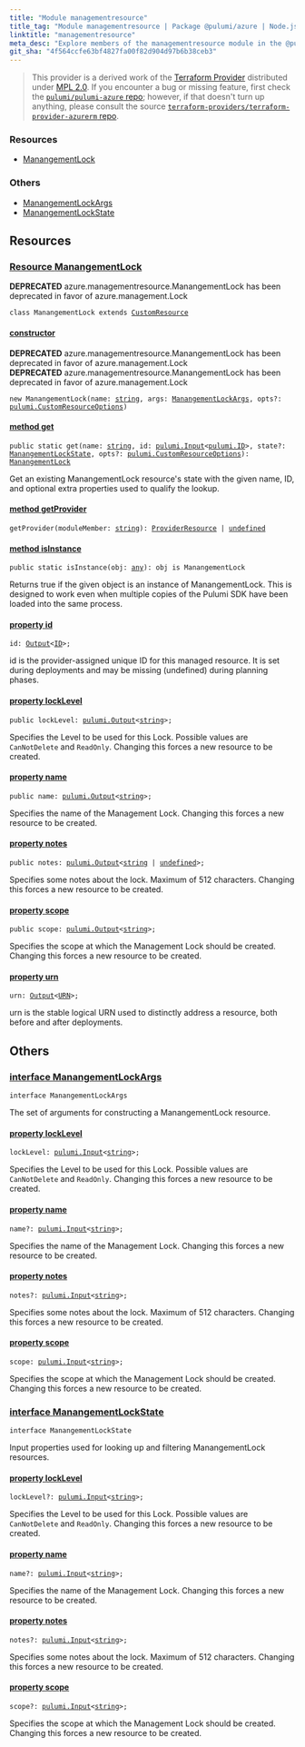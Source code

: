 ```yaml
---
title: "Module managementresource"
title_tag: "Module managementresource | Package @pulumi/azure | Node.js SDK"
linktitle: "managementresource"
meta_desc: "Explore members of the managementresource module in the @pulumi/azure package."
git_sha: "4f564ccfe63bf4827fa00f82d904d97b6b38ceb3"
---
```


<!-- WARNING: this page was generated by a tool. Do not edit it by hand. -->
<!-- To change it, please see https://github.com/pulumi/docs/tree/master/tools/tscdocgen. -->


> This provider is a derived work of the [Terraform Provider](https://github.com/terraform-providers/terraform-provider-azurerm)
> distributed under [MPL 2.0](https://www.mozilla.org/en-US/MPL/2.0/). If you encounter a bug or missing feature,
> first check the [`pulumi/pulumi-azure` repo](https://github.com/pulumi/pulumi-azure/issues); however, if that doesn't turn up anything,
> please consult the source [`terraform-providers/terraform-provider-azurerm` repo](https://github.com/terraform-providers/terraform-provider-azurerm/issues).





<h3>Resources</h3>
<ul class="api">
    <li><a href="#ManangementLock"><span class="symbol resource"></span>ManangementLock</a></li>
</ul>


<h3>Others</h3>
<ul class="api">
    <li><a href="#ManangementLockArgs"><span class="symbol api"></span>ManangementLockArgs</a></li>
    <li><a href="#ManangementLockState"><span class="symbol api"></span>ManangementLockState</a></li>
</ul>


<h2 id="resources">Resources</h2>
<h3 class="pdoc-module-header" id="ManangementLock" data-link-title="ManangementLock">
    <a href="https://github.com/pulumi/pulumi-azure/blob/4f564ccfe63bf4827fa00f82d904d97b6b38ceb3/sdk/nodejs/managementresource/manangementLock.ts#L59">
        Resource <strong>ManangementLock</strong>
    </a>
</h3>

<div class="note note-deprecated">
<i class="fas fa-exclamation-triangle pr-2"></i><strong>DEPRECATED</strong>
azure.managementresource.ManangementLock has been deprecated in favor of azure.management.Lock
</div>
<pre class="highlight"><code><span class='kr'>class</span> <span class='nx'>ManangementLock</span> <span class='kr'>extends</span> <a href='/docs/reference/pkg/nodejs/pulumi/pulumi/#CustomResource'>CustomResource</a></code></pre>
<h4 class="pdoc-member-header" id="ManangementLock-constructor">
<a class="pdoc-child-name" href="https://github.com/pulumi/pulumi-azure/blob/4f564ccfe63bf4827fa00f82d904d97b6b38ceb3/sdk/nodejs/managementresource/manangementLock.ts#L102"> <b>constructor</b></a>
</h4>

<div class="note note-deprecated">
<i class="fas fa-exclamation-triangle pr-2"></i><strong>DEPRECATED</strong>
azure.managementresource.ManangementLock has been deprecated in favor of azure.management.Lock
</div>

<div class="note note-deprecated">
<i class="fas fa-exclamation-triangle pr-2"></i><strong>DEPRECATED</strong>
azure.managementresource.ManangementLock has been deprecated in favor of azure.management.Lock
</div>
<pre class="highlight"><code><span class='kd'></span><span class='kd'>new</span> ManangementLock(name: <span class='kd'><a href='https://developer.mozilla.org/en-US/docs/Web/JavaScript/Reference/Global_Objects/String'>string</a></span>, args: <a href='#ManangementLockArgs'>ManangementLockArgs</a>, opts?: <a href='/docs/reference/pkg/nodejs/pulumi/pulumi/#CustomResourceOptions'>pulumi.CustomResourceOptions</a>)</code></pre>

<h4 class="pdoc-member-header" id="ManangementLock-get">
<a class="pdoc-child-name" href="https://github.com/pulumi/pulumi-azure/blob/4f564ccfe63bf4827fa00f82d904d97b6b38ceb3/sdk/nodejs/managementresource/manangementLock.ts#L68">method <b>get</b></a>
</h4>


<pre class="highlight"><code><span class='kd'>public static </span>get(name: <span class='kd'><a href='https://developer.mozilla.org/en-US/docs/Web/JavaScript/Reference/Global_Objects/String'>string</a></span>, id: <a href='/docs/reference/pkg/nodejs/pulumi/pulumi/#Input'>pulumi.Input</a>&lt;<a href='/docs/reference/pkg/nodejs/pulumi/pulumi/#ID'>pulumi.ID</a>&gt;, state?: <a href='#ManangementLockState'>ManangementLockState</a>, opts?: <a href='/docs/reference/pkg/nodejs/pulumi/pulumi/#CustomResourceOptions'>pulumi.CustomResourceOptions</a>): <a href='#ManangementLock'>ManangementLock</a></code></pre>


Get an existing ManangementLock resource's state with the given name, ID, and optional extra
properties used to qualify the lookup.

<h4 class="pdoc-member-header" id="ManangementLock-getProvider">
<a class="pdoc-child-name" href="https://github.com/pulumi/pulumi-azure/blob/4f564ccfe63bf4827fa00f82d904d97b6b38ceb3/sdk/nodejs/managementresource/manangementLock.ts#L59">method <b>getProvider</b></a>
</h4>


<pre class="highlight"><code><span class='kd'></span>getProvider(moduleMember: <span class='kd'><a href='https://developer.mozilla.org/en-US/docs/Web/JavaScript/Reference/Global_Objects/String'>string</a></span>): <a href='/docs/reference/pkg/nodejs/pulumi/pulumi/#ProviderResource'>ProviderResource</a> | <span class='kd'><a href='https://developer.mozilla.org/en-US/docs/Web/JavaScript/Reference/Global_Objects/undefined'>undefined</a></span></code></pre>

<h4 class="pdoc-member-header" id="ManangementLock-isInstance">
<a class="pdoc-child-name" href="https://github.com/pulumi/pulumi-azure/blob/4f564ccfe63bf4827fa00f82d904d97b6b38ceb3/sdk/nodejs/managementresource/manangementLock.ts#L80">method <b>isInstance</b></a>
</h4>


<pre class="highlight"><code><span class='kd'>public static </span>isInstance(obj: <span class='kd'><a href='https://www.typescriptlang.org/docs/handbook/basic-types.html#any'>any</a></span>): obj is ManangementLock</code></pre>


Returns true if the given object is an instance of ManangementLock.  This is designed to work even
when multiple copies of the Pulumi SDK have been loaded into the same process.

<h4 class="pdoc-member-header" id="ManangementLock-id">
<a class="pdoc-child-name" href="https://github.com/pulumi/pulumi-azure/blob/4f564ccfe63bf4827fa00f82d904d97b6b38ceb3/sdk/nodejs/managementresource/manangementLock.ts#L59">property <b>id</b></a>
</h4>

<pre class="highlight"><code><span class='kd'></span>id: <a href='/docs/reference/pkg/nodejs/pulumi/pulumi/#Output'>Output</a>&lt;<a href='/docs/reference/pkg/nodejs/pulumi/pulumi/#ID'>ID</a>&gt;;</code></pre>

id is the provider-assigned unique ID for this managed resource.  It is set during
deployments and may be missing (undefined) during planning phases.

<h4 class="pdoc-member-header" id="ManangementLock-lockLevel">
<a class="pdoc-child-name" href="https://github.com/pulumi/pulumi-azure/blob/4f564ccfe63bf4827fa00f82d904d97b6b38ceb3/sdk/nodejs/managementresource/manangementLock.ts#L90">property <b>lockLevel</b></a>
</h4>

<pre class="highlight"><code><span class='kd'>public </span>lockLevel: <a href='/docs/reference/pkg/nodejs/pulumi/pulumi/#Output'>pulumi.Output</a>&lt;<span class='kd'><a href='https://developer.mozilla.org/en-US/docs/Web/JavaScript/Reference/Global_Objects/String'>string</a></span>&gt;;</code></pre>

Specifies the Level to be used for this Lock. Possible values are `CanNotDelete` and `ReadOnly`. Changing this forces a new resource to be created.

<h4 class="pdoc-member-header" id="ManangementLock-name">
<a class="pdoc-child-name" href="https://github.com/pulumi/pulumi-azure/blob/4f564ccfe63bf4827fa00f82d904d97b6b38ceb3/sdk/nodejs/managementresource/manangementLock.ts#L94">property <b>name</b></a>
</h4>

<pre class="highlight"><code><span class='kd'>public </span>name: <a href='/docs/reference/pkg/nodejs/pulumi/pulumi/#Output'>pulumi.Output</a>&lt;<span class='kd'><a href='https://developer.mozilla.org/en-US/docs/Web/JavaScript/Reference/Global_Objects/String'>string</a></span>&gt;;</code></pre>

Specifies the name of the Management Lock. Changing this forces a new resource to be created.

<h4 class="pdoc-member-header" id="ManangementLock-notes">
<a class="pdoc-child-name" href="https://github.com/pulumi/pulumi-azure/blob/4f564ccfe63bf4827fa00f82d904d97b6b38ceb3/sdk/nodejs/managementresource/manangementLock.ts#L98">property <b>notes</b></a>
</h4>

<pre class="highlight"><code><span class='kd'>public </span>notes: <a href='/docs/reference/pkg/nodejs/pulumi/pulumi/#Output'>pulumi.Output</a>&lt;<span class='kd'><a href='https://developer.mozilla.org/en-US/docs/Web/JavaScript/Reference/Global_Objects/String'>string</a></span> | <span class='kd'><a href='https://developer.mozilla.org/en-US/docs/Web/JavaScript/Reference/Global_Objects/undefined'>undefined</a></span>&gt;;</code></pre>

Specifies some notes about the lock. Maximum of 512 characters. Changing this forces a new resource to be created.

<h4 class="pdoc-member-header" id="ManangementLock-scope">
<a class="pdoc-child-name" href="https://github.com/pulumi/pulumi-azure/blob/4f564ccfe63bf4827fa00f82d904d97b6b38ceb3/sdk/nodejs/managementresource/manangementLock.ts#L102">property <b>scope</b></a>
</h4>

<pre class="highlight"><code><span class='kd'>public </span>scope: <a href='/docs/reference/pkg/nodejs/pulumi/pulumi/#Output'>pulumi.Output</a>&lt;<span class='kd'><a href='https://developer.mozilla.org/en-US/docs/Web/JavaScript/Reference/Global_Objects/String'>string</a></span>&gt;;</code></pre>

Specifies the scope at which the Management Lock should be created. Changing this forces a new resource to be created.

<h4 class="pdoc-member-header" id="ManangementLock-urn">
<a class="pdoc-child-name" href="https://github.com/pulumi/pulumi-azure/blob/4f564ccfe63bf4827fa00f82d904d97b6b38ceb3/sdk/nodejs/managementresource/manangementLock.ts#L59">property <b>urn</b></a>
</h4>

<pre class="highlight"><code><span class='kd'></span>urn: <a href='/docs/reference/pkg/nodejs/pulumi/pulumi/#Output'>Output</a>&lt;<a href='/docs/reference/pkg/nodejs/pulumi/pulumi/#URN'>URN</a>&gt;;</code></pre>

urn is the stable logical URN used to distinctly address a resource, both before and after
deployments.



<h2 id="apis">Others</h2>
<h3 class="pdoc-module-header" id="ManangementLockArgs" data-link-title="ManangementLockArgs">
    <a href="https://github.com/pulumi/pulumi-azure/blob/4f564ccfe63bf4827fa00f82d904d97b6b38ceb3/sdk/nodejs/managementresource/manangementLock.ts#L172">
        interface <strong>ManangementLockArgs</strong>
    </a>
</h3>

<pre class="highlight"><code><span class='kr'>interface</span> <span class='nx'>ManangementLockArgs</span></code></pre>

The set of arguments for constructing a ManangementLock resource.

<h4 class="pdoc-member-header" id="ManangementLockArgs-lockLevel">
<a class="pdoc-child-name" href="https://github.com/pulumi/pulumi-azure/blob/4f564ccfe63bf4827fa00f82d904d97b6b38ceb3/sdk/nodejs/managementresource/manangementLock.ts#L176">property <b>lockLevel</b></a>
</h4>

<pre class="highlight"><code><span class='kd'></span>lockLevel: <a href='/docs/reference/pkg/nodejs/pulumi/pulumi/#Input'>pulumi.Input</a>&lt;<span class='kd'><a href='https://developer.mozilla.org/en-US/docs/Web/JavaScript/Reference/Global_Objects/String'>string</a></span>&gt;;</code></pre>

Specifies the Level to be used for this Lock. Possible values are `CanNotDelete` and `ReadOnly`. Changing this forces a new resource to be created.

<h4 class="pdoc-member-header" id="ManangementLockArgs-name">
<a class="pdoc-child-name" href="https://github.com/pulumi/pulumi-azure/blob/4f564ccfe63bf4827fa00f82d904d97b6b38ceb3/sdk/nodejs/managementresource/manangementLock.ts#L180">property <b>name</b></a>
</h4>

<pre class="highlight"><code><span class='kd'></span>name?: <a href='/docs/reference/pkg/nodejs/pulumi/pulumi/#Input'>pulumi.Input</a>&lt;<span class='kd'><a href='https://developer.mozilla.org/en-US/docs/Web/JavaScript/Reference/Global_Objects/String'>string</a></span>&gt;;</code></pre>

Specifies the name of the Management Lock. Changing this forces a new resource to be created.

<h4 class="pdoc-member-header" id="ManangementLockArgs-notes">
<a class="pdoc-child-name" href="https://github.com/pulumi/pulumi-azure/blob/4f564ccfe63bf4827fa00f82d904d97b6b38ceb3/sdk/nodejs/managementresource/manangementLock.ts#L184">property <b>notes</b></a>
</h4>

<pre class="highlight"><code><span class='kd'></span>notes?: <a href='/docs/reference/pkg/nodejs/pulumi/pulumi/#Input'>pulumi.Input</a>&lt;<span class='kd'><a href='https://developer.mozilla.org/en-US/docs/Web/JavaScript/Reference/Global_Objects/String'>string</a></span>&gt;;</code></pre>

Specifies some notes about the lock. Maximum of 512 characters. Changing this forces a new resource to be created.

<h4 class="pdoc-member-header" id="ManangementLockArgs-scope">
<a class="pdoc-child-name" href="https://github.com/pulumi/pulumi-azure/blob/4f564ccfe63bf4827fa00f82d904d97b6b38ceb3/sdk/nodejs/managementresource/manangementLock.ts#L188">property <b>scope</b></a>
</h4>

<pre class="highlight"><code><span class='kd'></span>scope: <a href='/docs/reference/pkg/nodejs/pulumi/pulumi/#Input'>pulumi.Input</a>&lt;<span class='kd'><a href='https://developer.mozilla.org/en-US/docs/Web/JavaScript/Reference/Global_Objects/String'>string</a></span>&gt;;</code></pre>

Specifies the scope at which the Management Lock should be created. Changing this forces a new resource to be created.

<h3 class="pdoc-module-header" id="ManangementLockState" data-link-title="ManangementLockState">
    <a href="https://github.com/pulumi/pulumi-azure/blob/4f564ccfe63bf4827fa00f82d904d97b6b38ceb3/sdk/nodejs/managementresource/manangementLock.ts#L150">
        interface <strong>ManangementLockState</strong>
    </a>
</h3>

<pre class="highlight"><code><span class='kr'>interface</span> <span class='nx'>ManangementLockState</span></code></pre>

Input properties used for looking up and filtering ManangementLock resources.

<h4 class="pdoc-member-header" id="ManangementLockState-lockLevel">
<a class="pdoc-child-name" href="https://github.com/pulumi/pulumi-azure/blob/4f564ccfe63bf4827fa00f82d904d97b6b38ceb3/sdk/nodejs/managementresource/manangementLock.ts#L154">property <b>lockLevel</b></a>
</h4>

<pre class="highlight"><code><span class='kd'></span>lockLevel?: <a href='/docs/reference/pkg/nodejs/pulumi/pulumi/#Input'>pulumi.Input</a>&lt;<span class='kd'><a href='https://developer.mozilla.org/en-US/docs/Web/JavaScript/Reference/Global_Objects/String'>string</a></span>&gt;;</code></pre>

Specifies the Level to be used for this Lock. Possible values are `CanNotDelete` and `ReadOnly`. Changing this forces a new resource to be created.

<h4 class="pdoc-member-header" id="ManangementLockState-name">
<a class="pdoc-child-name" href="https://github.com/pulumi/pulumi-azure/blob/4f564ccfe63bf4827fa00f82d904d97b6b38ceb3/sdk/nodejs/managementresource/manangementLock.ts#L158">property <b>name</b></a>
</h4>

<pre class="highlight"><code><span class='kd'></span>name?: <a href='/docs/reference/pkg/nodejs/pulumi/pulumi/#Input'>pulumi.Input</a>&lt;<span class='kd'><a href='https://developer.mozilla.org/en-US/docs/Web/JavaScript/Reference/Global_Objects/String'>string</a></span>&gt;;</code></pre>

Specifies the name of the Management Lock. Changing this forces a new resource to be created.

<h4 class="pdoc-member-header" id="ManangementLockState-notes">
<a class="pdoc-child-name" href="https://github.com/pulumi/pulumi-azure/blob/4f564ccfe63bf4827fa00f82d904d97b6b38ceb3/sdk/nodejs/managementresource/manangementLock.ts#L162">property <b>notes</b></a>
</h4>

<pre class="highlight"><code><span class='kd'></span>notes?: <a href='/docs/reference/pkg/nodejs/pulumi/pulumi/#Input'>pulumi.Input</a>&lt;<span class='kd'><a href='https://developer.mozilla.org/en-US/docs/Web/JavaScript/Reference/Global_Objects/String'>string</a></span>&gt;;</code></pre>

Specifies some notes about the lock. Maximum of 512 characters. Changing this forces a new resource to be created.

<h4 class="pdoc-member-header" id="ManangementLockState-scope">
<a class="pdoc-child-name" href="https://github.com/pulumi/pulumi-azure/blob/4f564ccfe63bf4827fa00f82d904d97b6b38ceb3/sdk/nodejs/managementresource/manangementLock.ts#L166">property <b>scope</b></a>
</h4>

<pre class="highlight"><code><span class='kd'></span>scope?: <a href='/docs/reference/pkg/nodejs/pulumi/pulumi/#Input'>pulumi.Input</a>&lt;<span class='kd'><a href='https://developer.mozilla.org/en-US/docs/Web/JavaScript/Reference/Global_Objects/String'>string</a></span>&gt;;</code></pre>

Specifies the scope at which the Management Lock should be created. Changing this forces a new resource to be created.

